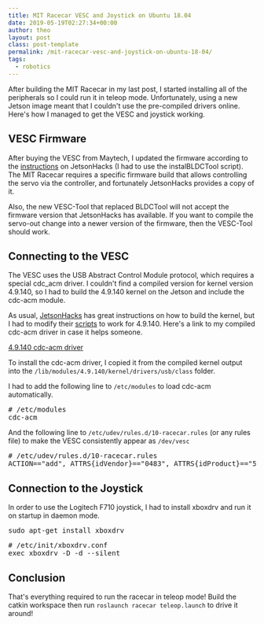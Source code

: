 ```yaml
---
title: MIT Racecar VESC and Joystick on Ubuntu 18.04
date: 2019-05-19T02:27:34+00:00
author: theo
layout: post
class: post-template
permalink: /mit-racecar-vesc-and-joystick-on-ubuntu-18-04/
tags:
  - robotics
---
```

After building the MIT Racecar in my last post, I started installing all of the peripherals so I could run it in teleop mode. Unfortunately, using a new Jetson image meant that I couldn't use the pre-compiled drivers online. Here's how I managed to get the VESC and joystick working.

## VESC Firmware

After buying the VESC from Maytech, I updated the firmware according to the [instructions](https://www.jetsonhacks.com/2018/02/13/racecar-j-programming-the-electronic-speed-controller/) on JetsonHacks (I had to use the instalBLDCTool script). The MIT Racecar requires a specific firmware build that allows controlling the servo via the controller, and fortunately JetsonHacks provides a copy of it.

Also, the new VESC-Tool that replaced BLDCTool will not accept the firmware version that JetsonHacks has available. If you want to compile the servo-out change into a newer version of the firmware, then the VESC-Tool should work.

## Connecting to the VESC

The VESC uses the USB Abstract Control Module protocol, which requires a special cdc_acm driver. I couldn't find a compiled version for kernel version 4.9.140, so I had to build the 4.9.140 kernel on the Jetson and include the cdc-acm module.

As usual, [JetsonHacks](https://www.jetsonhacks.com/2017/03/25/build-kernel-and-modules-nvidia-jetson-tx2/) has great instructions on how to build the kernel, but I had to modify their [scripts](https://github.com/TheoKanning/buildJetsonTX2Kernel) to work for 4.9.140. Here's a link to my compiled cdc-acm driver in case it helps someone.

<div class="wp-block-file">
  <a href="https://theokanning.com/wp-content/uploads/2019/05/cdc-acm.zip">4.9.140 cdc-acm driver</a>
</div>

To install the cdc-acm driver, I copied it from the compiled kernel output into the `/lib/modules/4.9.140/kernel/drivers/usb/class` folder.

I had to add the following line to `/etc/modules` to load cdc-acm automatically.

<pre class="wp-block-preformatted"># /etc/modules
cdc-acm</pre>

And the following line to `/etc/udev/rules.d/10-racecar.rules` (or any rules file) to make the VESC consistently appear as `/dev/vesc`

<pre class="wp-block-preformatted"># /etc/udev/rules.d/10-racecar.rules
ACTION=="add", ATTRS{idVendor}=="0483", ATTRS{idProduct}=="5740", SYMLINK+="vesc"</pre>

## Connection to the Joystick

In order to use the Logitech F710 joystick, I had to install xboxdrv and run it on startup in daemon mode.

<pre class="wp-block-preformatted">sudo apt-get install xboxdrv</pre>

<pre class="wp-block-preformatted"># /etc/init/xboxdrv.conf<br />exec xboxdrv -D -d --silent</pre>

## Conclusion

That's everything required to run the racecar in teleop mode! Build the catkin workspace then run `roslaunch racecar teleop.launch` to drive it around!
